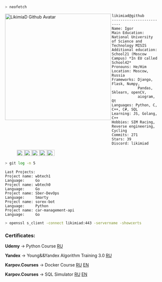 
```zsh
> neofetch
```

<img align="left" src="https://avatars.githubusercontent.com/likimiad" alt="LikimiaD Github Avatar" width="350" height="350" /> 

```
likimiad@github
-------------------------
Name: Igor
Main Education: National University of Science and Technology MISIS
Additional education: School21 (Moscow Campus) *In EU called School42*
Pronouns: He/Him
Location: Moscow, Russia
Frameworks: Django, Flask, Numpy,
            Pandas, Sklearn, openCV,
            aiogram, Qt
Languages: Python, C, C++, C#, SQL
Learning: JS, Golang, C++
Hobbies: SIM Racing, Reverse engineering, Cycling
Commits: 271
Stars: 39
Discord: likimiad
```
<p align="left">
&nbsp; &nbsp; &nbsp; &nbsp; &nbsp;
<img alt="#474342" src="https://via.placeholder.com/15/474342/000000?text=+" width="25" height="20" /><img alt="#fbedf6" src="https://via.placeholder.com/15/fbedf6/000000?text=+" width="25" height="20" /><img alt="#676767" src="https://via.placeholder.com/15/676767/000000?text=+" width="25" height="20" /><img alt="#181818" src="https://via.placeholder.com/15/181818/000000?text=+" width="25" height="20" /><img alt="#ae9c9d" src="https://via.placeholder.com/15/ae9c9d/000000?text=+" width="25" height="20" />
</p>

```zsh
> git log -n 5
```

```
Last Projects:
Project name: wbtech1
Language:     Go
Project name: wbtech0
Language:     Go
Project name: Sber-DevOps
Language:     Smarty
Project name: sorex-bot
Language:     Python
Project name: car-management-api
Language:     Go
```
```zsh
> openssl s_client -connect likimiad:443 -servername -showcerts
```
### Certificates:

**Udemy** -> Python Course [RU](https://drive.google.com/file/d/1qQL9Emr5hgZaehdFBfGmX9Ecda__gQtU/view?usp=sharing)

**Yandex** -> Young&&Yandex Algorithm Training 3.0 [RU](https://drive.google.com/file/d/1C3WHKdxITHBoZWk6WRuJoRcB1LgqNXdq/view?usp=sharing)

**Karpov.Courses** -> Docker Course [RU](https://lab.karpov.courses/certificate/27aa9384-171e-41d5-b6fb-8022047cbfb1/) [EN](https://lab.karpov.courses/certificate/27aa9384-171e-41d5-b6fb-8022047cbfb1/en/)

**Karpov.Courses** -> SQL Simulator [RU](https://lab.karpov.courses/certificate/40b96305-67b3-422e-bd90-6bed7f1404ab/) [EN](https://lab.karpov.courses/certificate/40b96305-67b3-422e-bd90-6bed7f1404ab/en/)
